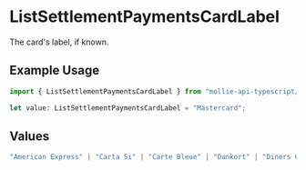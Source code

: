 # ListSettlementPaymentsCardLabel

The card's label, if known.

## Example Usage

```typescript
import { ListSettlementPaymentsCardLabel } from "mollie-api-typescript/models/operations";

let value: ListSettlementPaymentsCardLabel = "Mastercard";
```

## Values

```typescript
"American Express" | "Carta Si" | "Carte Bleue" | "Dankort" | "Diners Club" | "Discover" | "JCB" | "Laser" | "Maestro" | "Mastercard" | "Unionpay" | "Visa" | "Vpay"
```